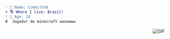 ```diff
- 📝 Name: Committed
+ 🌎 Where I live: Brazil!
! 🧠 Age: 14
#  Jogador de minecraft woowwww
```
<img align="right" alt="GIF" src="https://cdn.discordapp.com/attachments/794646596284448789/814572786798297148/unknown.png"/>

<!--
**SystemsFrozen/SystemsFrozen** is a ✨ _special_ ✨ repository because its `README.md` (this file) appears on your GitHub profile.

